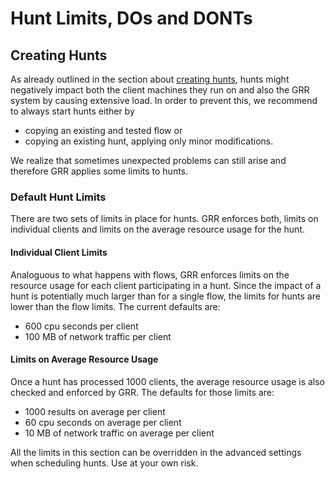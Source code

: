# Hunt Limits, DOs and DONTs

## Creating Hunts ##

As already outlined in the section about [creating hunts](starting.md), hunts might negatively impact both the client machines they run on and also the GRR system by causing extensive load. In order to prevent this, we recommend to always start hunts either by

- copying an existing and tested flow or
- copying an existing hunt, applying only minor modifications.

We realize that sometimes unexpected problems can still arise and therefore GRR applies some limits to hunts.

### Default Hunt Limits ###

There are two sets of limits in place for hunts. GRR enforces both, limits on individual clients and limits on the average resource usage for the hunt.

#### Individual Client Limits ####

Analoguous to what happens with flows, GRR enforces limits on the resource usage for each client participating in a hunt. Since the impact of a hunt is potentially much larger than for a single flow, the limits for hunts are lower than the flow limits. The current defaults are:

- 600 cpu seconds per client
- 100 MB of network traffic per client

#### Limits on Average Resource Usage ####

Once a hunt has processed 1000 clients, the average resource usage is also checked and enforced by GRR. The defaults for those limits are:

- 1000 results on average per client
- 60 cpu seconds on average per client
- 10 MB of network traffic on average per client

All the limits in this section can be overridden in the advanced settings when scheduling hunts. Use at your own risk.
